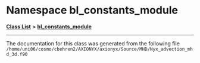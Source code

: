 
# Namespace bl\_constants\_module


[**Class List**](annotated.md) **>** [**bl\_constants\_module**](namespacebl__constants__module.md)





























------------------------------
The documentation for this class was generated from the following file `/home/uni06/cosmo/cbehren2/AXIONYX/axionyx/Source/MHD/Nyx_advection_mhd_3d.f90`